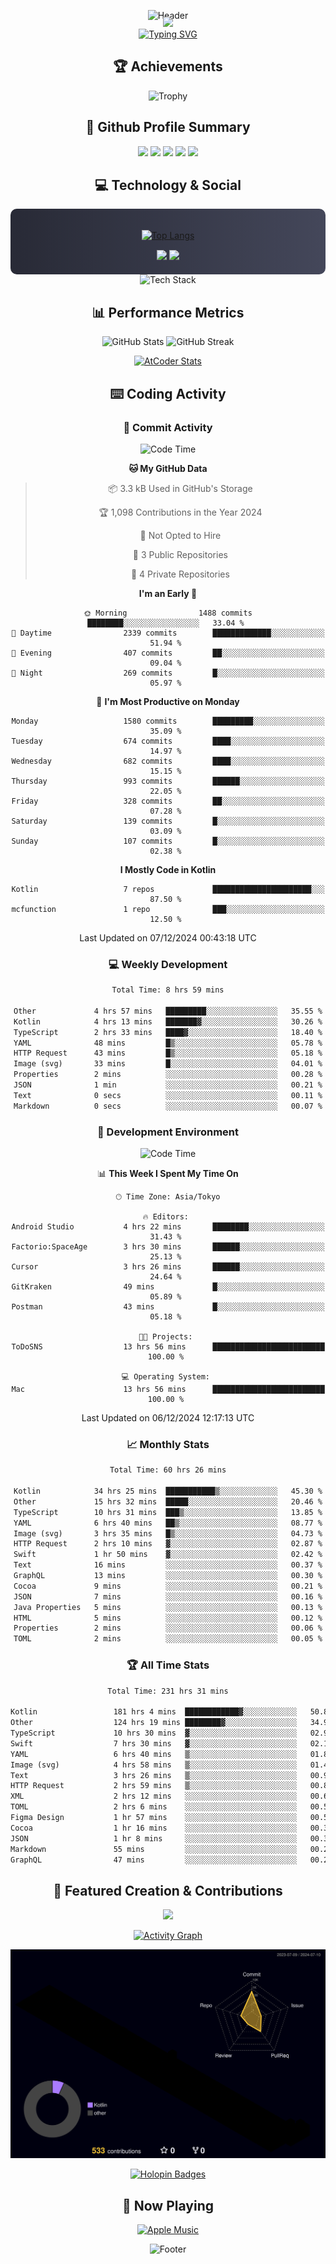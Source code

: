 <div align="center">
  
![Header](https://capsule-render.vercel.app/api?type=waving&color=gradient&customColorList=12&height=300&section=header&text=Welcome%20to%20Batapii's%20Universe&fontSize=50&animation=fadeIn&fontAlignY=40&desc=Android%20Developer%20|%20Kotlin%20LOVE%20)

<div style="margin-top: -20px;">
  <img src="https://readme-typing-svg.herokuapp.com/?lines=Crafting+Android+Experiences;Building+Tomorrow's+Apps+Today;Always+Learning,+Always+Growing&font=Fira%20Code&center=true&width=440&height=45&color=f75c7e&vCenter=true&size=22&pause=1000">
</div>

<a href="https://git.io/typing-svg">
  <img src="https://readme-typing-svg.demolab.com?font=Fira+Code&weight=600&size=28&duration=4000&pause=1000&center=true&vCenter=true&width=800&lines=Hey+there!+I'm+Batapii+%F0%9F%91%8B;Android+Developer+from+Japan+%F0%9F%87%AF%F0%9F%87%B5" alt="Typing SVG" />
</a>

## 🏆 Achievements

![Trophy](https://github-profile-trophy.vercel.app/?username=batapii&theme=onestar&no-frame=true&no-bg=true&column=8&rank=SSS,SS,S,AAA,AA,A,B,C&margin-w=10&margin-h=10)

## 🎯 Github Profile Summary

<div align="center">
  <img src="http://github-profile-summary-cards.vercel.app/api/cards/profile-details?username=batapii&theme=radical" />
  <img src="http://github-profile-summary-cards.vercel.app/api/cards/repos-per-language?username=batapii&theme=radical" />
  <img src="http://github-profile-summary-cards.vercel.app/api/cards/most-commit-language?username=batapii&theme=radical" />
  <img src="http://github-profile-summary-cards.vercel.app/api/cards/stats?username=batapii&theme=radical" />
  <img src="http://github-profile-summary-cards.vercel.app/api/cards/productive-time?username=batapii&theme=radical" />
</div>

## 💻 Technology & Social

<div align="center" style="background: linear-gradient(to right, #282A36, #44475A); padding: 20px; border-radius: 10px;">

[![Top Langs](https://github-readme-stats.vercel.app/api/top-langs/?username=batapii
)](https://github.com/anuraghazra/github-readme-stats)

<div style="margin-top: 15px">
<a href="https://github.com/batapii"><img src="https://img.shields.io/github/followers/batapii?style=for-the-badge&logo=github&label=Follow&color=ff6e96&labelColor=282A36"/></a>
<a href="https://twitter.com/batapii3939"><img src="https://img.shields.io/twitter/follow/batapii?style=for-the-badge&logo=twitter&color=1DA1F2&labelColor=282A36&label= Twitter"/></a>
</div>

</div>

<div align="center">
<img src="https://github-readme-tech-stack.vercel.app/api/cards?title=Tech+Stack&align=center&titleAlign=center&fontSize=20&lineHeight=10&lineCount=4&theme=github_dark&width=800&bg=%230D1117&badge=%23161B22&border=%2321262D&titleColor=%2358A6FF&line1=kotlin%2Ckotlin%2C0095D5%3Bandroid%2Candroid%2C00ff00%3Bjetpackcompose%2Cjetpack%2C4285F4%3B&line2=swift%2Cswift%2CFA7343%3Bfirebase%2Cfirebase%2CFFCA28%3Bgithub%2Cgithub%2C181717%3B&line3=typescript%2Ctypescript%2C3178C6%3Bgraphql%2Cgraphql%2CE10098%3Bsupabase%2Csupabase%2C3FCF8E%3B&line4=gradle%2Cgradle%2C02303A%3Bgitkraken%2Cgitkraken%2C179287%3Bpostman%2Cpostman%2CFF6C37%3B" alt="Tech Stack" />
</div>



## 📊 Performance Metrics

<div align="center">

![GitHub Stats](https://github-readme-stats.vercel.app/api?username=batapii&show_icons=true&theme=radical&hide_border=true&bg_color=0D1117)
![GitHub Streak](https://github-readme-streak-stats.herokuapp.com/?user=batapii&theme=radical&hide_border=true&background=0D1117)

[![AtCoder Stats](https://atcoder-readme-stats.vercel.app/stats/batapii3939?theme=dark&show_history=5&width=495)](https://github.com/iwbc-mzk/atcoder-readme-stats)

</div>

## ⌨️ Coding Activity

### 🌟 Commit Activity
<!--START_SECTION:commit-stats-->
![Code Time](http://img.shields.io/badge/Code%20Time-355%20hrs%2058%20mins-blue)

**🐱 My GitHub Data** 

> 📦 3.3 kB Used in GitHub's Storage 
 > 
> 🏆 1,098 Contributions in the Year 2024
 > 
> 🚫 Not Opted to Hire
 > 
> 📜 3 Public Repositories 
 > 
> 🔑 4 Private Repositories 
 > 
**I'm an Early 🐤** 

```text
🌞 Morning                1488 commits        ████████░░░░░░░░░░░░░░░░░   33.04 % 
🌆 Daytime                2339 commits        █████████████░░░░░░░░░░░░   51.94 % 
🌃 Evening                407 commits         ██░░░░░░░░░░░░░░░░░░░░░░░   09.04 % 
🌙 Night                  269 commits         █░░░░░░░░░░░░░░░░░░░░░░░░   05.97 % 
```
📅 **I'm Most Productive on Monday** 

```text
Monday                   1580 commits        █████████░░░░░░░░░░░░░░░░   35.09 % 
Tuesday                  674 commits         ████░░░░░░░░░░░░░░░░░░░░░   14.97 % 
Wednesday                682 commits         ████░░░░░░░░░░░░░░░░░░░░░   15.15 % 
Thursday                 993 commits         ██████░░░░░░░░░░░░░░░░░░░   22.05 % 
Friday                   328 commits         ██░░░░░░░░░░░░░░░░░░░░░░░   07.28 % 
Saturday                 139 commits         █░░░░░░░░░░░░░░░░░░░░░░░░   03.09 % 
Sunday                   107 commits         █░░░░░░░░░░░░░░░░░░░░░░░░   02.38 % 
```


**I Mostly Code in Kotlin** 

```text
Kotlin                   7 repos             ██████████████████████░░░   87.50 % 
mcfunction               1 repo              ███░░░░░░░░░░░░░░░░░░░░░░   12.50 % 
```




 Last Updated on 07/12/2024 00:43:18 UTC
<!--END_SECTION:commit-stats-->

### 💻 Weekly Development
<!--START_SECTION:wakatime-->

```txt
Total Time: 8 hrs 59 mins

Other             4 hrs 57 mins   █████████░░░░░░░░░░░░░░░░   35.55 %
Kotlin            4 hrs 13 mins   ███████▓░░░░░░░░░░░░░░░░░   30.26 %
TypeScript        2 hrs 33 mins   ████▓░░░░░░░░░░░░░░░░░░░░   18.40 %
YAML              48 mins         █▒░░░░░░░░░░░░░░░░░░░░░░░   05.78 %
HTTP Request      43 mins         █▒░░░░░░░░░░░░░░░░░░░░░░░   05.18 %
Image (svg)       33 mins         █░░░░░░░░░░░░░░░░░░░░░░░░   04.01 %
Properties        2 mins          ░░░░░░░░░░░░░░░░░░░░░░░░░   00.28 %
JSON              1 min           ░░░░░░░░░░░░░░░░░░░░░░░░░   00.21 %
Text              0 secs          ░░░░░░░░░░░░░░░░░░░░░░░░░   00.11 %
Markdown          0 secs          ░░░░░░░░░░░░░░░░░░░░░░░░░   00.07 %
```

<!--END_SECTION:wakatime-->

### 🔨 Development Environment
<!--START_SECTION:dev-stats-->
![Code Time](http://img.shields.io/badge/Code%20Time-355%20hrs%2058%20mins-blue)

📊 **This Week I Spent My Time On** 

```text
🕑︎ Time Zone: Asia/Tokyo

🔥 Editors: 
Android Studio           4 hrs 22 mins       ████████░░░░░░░░░░░░░░░░░   31.43 % 
Factorio:SpaceAge        3 hrs 30 mins       ██████░░░░░░░░░░░░░░░░░░░   25.13 % 
Cursor                   3 hrs 26 mins       ██████░░░░░░░░░░░░░░░░░░░   24.64 % 
GitKraken                49 mins             █░░░░░░░░░░░░░░░░░░░░░░░░   05.89 % 
Postman                  43 mins             █░░░░░░░░░░░░░░░░░░░░░░░░   05.18 % 

🐱‍💻 Projects: 
ToDoSNS                  13 hrs 56 mins      █████████████████████████   100.00 % 

💻 Operating System: 
Mac                      13 hrs 56 mins      █████████████████████████   100.00 % 
```


 Last Updated on 06/12/2024 12:17:13 UTC
<!--END_SECTION:dev-stats-->

### 📈 Monthly Stats
<!--START_SECTION:wakamonth-->

```txt
Total Time: 60 hrs 26 mins

Kotlin            34 hrs 25 mins  ███████████▒░░░░░░░░░░░░░   45.30 %
Other             15 hrs 32 mins  █████░░░░░░░░░░░░░░░░░░░░   20.46 %
TypeScript        10 hrs 31 mins  ███▒░░░░░░░░░░░░░░░░░░░░░   13.85 %
YAML              6 hrs 40 mins   ██▒░░░░░░░░░░░░░░░░░░░░░░   08.77 %
Image (svg)       3 hrs 35 mins   █▒░░░░░░░░░░░░░░░░░░░░░░░   04.73 %
HTTP Request      2 hrs 10 mins   ▓░░░░░░░░░░░░░░░░░░░░░░░░   02.87 %
Swift             1 hr 50 mins    ▓░░░░░░░░░░░░░░░░░░░░░░░░   02.42 %
Text              16 mins         ░░░░░░░░░░░░░░░░░░░░░░░░░   00.37 %
GraphQL           13 mins         ░░░░░░░░░░░░░░░░░░░░░░░░░   00.30 %
Cocoa             9 mins          ░░░░░░░░░░░░░░░░░░░░░░░░░   00.21 %
JSON              7 mins          ░░░░░░░░░░░░░░░░░░░░░░░░░   00.16 %
Java Properties   5 mins          ░░░░░░░░░░░░░░░░░░░░░░░░░   00.13 %
HTML              5 mins          ░░░░░░░░░░░░░░░░░░░░░░░░░   00.12 %
Properties        2 mins          ░░░░░░░░░░░░░░░░░░░░░░░░░   00.06 %
TOML              2 mins          ░░░░░░░░░░░░░░░░░░░░░░░░░   00.05 %
```

<!--END_SECTION:wakamonth-->

### 🏆 All Time Stats
<!--START_SECTION:wakaalltime-->

```txt
Total Time: 231 hrs 31 mins

Kotlin                 181 hrs 4 mins  ████████████▓░░░░░░░░░░░░   50.89 %
Other                  124 hrs 19 mins ████████▓░░░░░░░░░░░░░░░░   34.94 %
TypeScript             10 hrs 30 mins  ▓░░░░░░░░░░░░░░░░░░░░░░░░   02.95 %
Swift                  7 hrs 30 mins   ▓░░░░░░░░░░░░░░░░░░░░░░░░   02.11 %
YAML                   6 hrs 40 mins   ▒░░░░░░░░░░░░░░░░░░░░░░░░   01.87 %
Image (svg)            4 hrs 58 mins   ▒░░░░░░░░░░░░░░░░░░░░░░░░   01.40 %
Text                   3 hrs 26 mins   ▒░░░░░░░░░░░░░░░░░░░░░░░░   00.97 %
HTTP Request           2 hrs 59 mins   ▒░░░░░░░░░░░░░░░░░░░░░░░░   00.84 %
XML                    2 hrs 12 mins   ░░░░░░░░░░░░░░░░░░░░░░░░░   00.62 %
TOML                   2 hrs 6 mins    ░░░░░░░░░░░░░░░░░░░░░░░░░   00.59 %
Figma Design           1 hr 57 mins    ░░░░░░░░░░░░░░░░░░░░░░░░░   00.55 %
Cocoa                  1 hr 16 mins    ░░░░░░░░░░░░░░░░░░░░░░░░░   00.36 %
JSON                   1 hr 8 mins     ░░░░░░░░░░░░░░░░░░░░░░░░░   00.32 %
Markdown               55 mins         ░░░░░░░░░░░░░░░░░░░░░░░░░   00.26 %
GraphQL                47 mins         ░░░░░░░░░░░░░░░░░░░░░░░░░   00.22 %
```

<!--END_SECTION:wakaalltime-->


## 🌟 Featured Creation & Contributions

<div align="center">
  <a href="https://github.com/batapii/ToDoSNS">
    <img src="https://github-readme-stats.vercel.app/api/pin/?username=batapii&repo=ToDoSNS&theme=radical&hide_border=true&bg_color=0D1117" />
  </a>

[![Activity Graph](https://github-readme-activity-graph.vercel.app/graph?username=batapii&custom_title=Contribution%20Graph&hide_border=true&theme=radical&bg_color=0D1117)](https://github.com/ashutosh00710/github-readme-activity-graph)

![3D Contrib](./profile-3d-contrib/profile-night-rainbow.svg)

[![Holopin Badges](https://holopin.me/batapii)](https://holopin.io/@batapii)

</div>

## 🎵 Now Playing

<div align="center">
  
[![Apple Music](https://music-profile.rayriffy.com/theme/dark.svg?uid=001005.6598667d2ffd4a10a4f429edd0ba24c4.1156)](https://github.com/rayriffy/apple-music-github-profile)

</div>

![Footer](https://capsule-render.vercel.app/api?type=waving&color=gradient&customColorList=12&height=100&section=footer)

</div>
